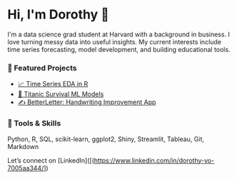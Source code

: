 # Hi, I'm Dorothy 👋

I'm a data science grad student at Harvard with a background in business. I love turning messy data into useful insights. My current interests include time series forecasting, model development, and building educational tools.

### 📌 Featured Projects
- [📈 Time Series EDA in R](https://github.com/dorothyavo/timeseries-eda)
- [🤖 Titanic Survival ML Models](https://github.com/dorothyavo/titanic-ml)
- [✍️ BetterLetter: Handwriting Improvement App](https://github.com/dorothyavo/betterletter)

### 🧰 Tools & Skills
Python, R, SQL, scikit-learn, ggplot2, Shiny, Streamlit, Tableau, Git, Markdown

Let’s connect on [LinkedIn]([(https://www.linkedin.com/in/dorothy-vo-7005aa344/])
